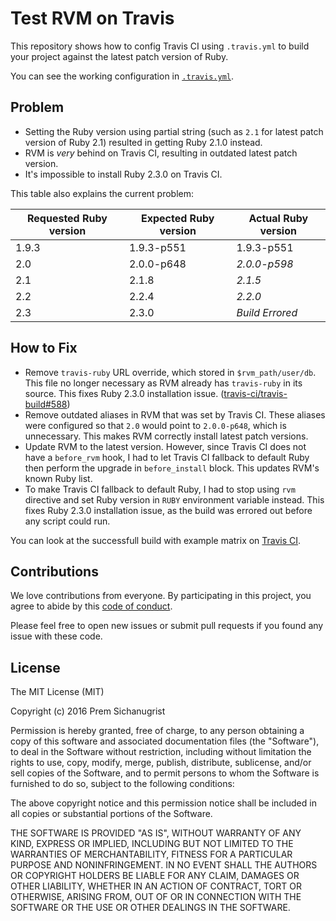 Test RVM on Travis
==================

This repository shows how to config Travis CI using `.travis.yml` to build your
project against the latest patch version of Ruby.

You can see the working configuration in [`.travis.yml`](.travis.yml#L6-L19).

Problem
-------

* Setting the Ruby version using partial string (such as `2.1` for latest patch
  version of Ruby 2.1) resulted in getting Ruby 2.1.0 instead.
* RVM is _very_ behind on Travis CI, resulting in outdated latest patch version.
* It's impossible to install Ruby 2.3.0 on Travis CI.

This table also explains the current problem:

| Requested Ruby version | Expected Ruby version | Actual Ruby version |
|------------------------|-----------------------|---------------------|
| 1.9.3                  | 1.9.3-p551            | 1.9.3-p551          |
| 2.0                    | 2.0.0-p648            | _2.0.0-p598_        |
| 2.1                    | 2.1.8                 | _2.1.5_             |
| 2.2                    | 2.2.4                 | _2.2.0_             |
| 2.3                    | 2.3.0                 | _Build Errored_     |

How to Fix
----------

* Remove `travis-ruby` URL override, which stored in `$rvm_path/user/db`.
  This file no longer necessary as RVM already has `travis-ruby` in its source.
  This fixes Ruby 2.3.0 installation issue.
  ([travis-ci/travis-build#588](https://github.com/travis-ci/travis-build/pull/588))
* Remove outdated aliases in RVM that was set by Travis CI. These aliases were
  configured so that `2.0` would point to `2.0.0-p648`, which is unnecessary.
  This makes RVM correctly install latest patch versions.
* Update RVM to the latest version. However, since Travis CI does not have a
  `before_rvm` hook, I had to let Travis CI fallback to default Ruby then
  perform the upgrade in `before_install` block. This updates RVM's known Ruby
  list.
* To make Travis CI fallback to default Ruby, I had to stop using `rvm`
  directive and set Ruby version in `RUBY` environment variable instead.
  This fixes Ruby 2.3.0 installation issue, as the build was errored out before
  any script could run.

You can look at the successfull build with example matrix on
[Travis CI](https://travis-ci.org/sikachu/test-rvm-on-travis/builds/101165761).

Contributions
-------------

We love contributions from everyone. By participating in this project, you
agree to abide by this
[code of conduct](https://thoughtbot.com/open-source-code-of-conduct).

Please feel free to open new issues or submit pull requests if you found any
issue with these code.

License
-------

The MIT License (MIT)

Copyright (c) 2016 Prem Sichanugrist

Permission is hereby granted, free of charge, to any person obtaining a copy
of this software and associated documentation files (the "Software"), to deal
in the Software without restriction, including without limitation the rights
to use, copy, modify, merge, publish, distribute, sublicense, and/or sell
copies of the Software, and to permit persons to whom the Software is
furnished to do so, subject to the following conditions:

The above copyright notice and this permission notice shall be included in all
copies or substantial portions of the Software.

THE SOFTWARE IS PROVIDED "AS IS", WITHOUT WARRANTY OF ANY KIND, EXPRESS OR
IMPLIED, INCLUDING BUT NOT LIMITED TO THE WARRANTIES OF MERCHANTABILITY,
FITNESS FOR A PARTICULAR PURPOSE AND NONINFRINGEMENT. IN NO EVENT SHALL THE
AUTHORS OR COPYRIGHT HOLDERS BE LIABLE FOR ANY CLAIM, DAMAGES OR OTHER
LIABILITY, WHETHER IN AN ACTION OF CONTRACT, TORT OR OTHERWISE, ARISING FROM,
OUT OF OR IN CONNECTION WITH THE SOFTWARE OR THE USE OR OTHER DEALINGS IN THE
SOFTWARE.
